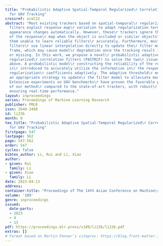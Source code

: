 ```yaml
---
title: "Probabilistic Adaptive Spatial-Temporal Regularized\r Correlation Filters
  for UAV Tracking"
crossref: acml22
abstract: "Most existing trackers based on spatial-temporal\r regularized correlation
  filters exploit response map\r variation to adapt regularization terms to object\r
  appearance changes automatically. However, these\r trackers ignore the high uncertainty
  of the response\r map when the object is occluded or similar objects\r around, making
  them unable to learn reliable filters\r accurately. Furthermore, most correlation
  filters\r use linear interpolation directly to update the\r filter model at each
  frame, which may cause model\r degradation once the tracking result is inaccurate\r
  or missing. In this work, we propose a novel\r probabilistic adaptive spatial-temporal
  regularized\r correlation filters (PASTRCF) to solve the two\r issues mentioned
  above. A probabilistic model\r constructing the reliability of the response map
  is\r introduced to accurately utilize the information in\r the response map to learn
  regularization\r coefficients adaptively. The adaptive threshold\r mechanism provides
  an appropriate strategy to update\r the filter model to alleviate model\r degradation.
  Extensive experiments on UAV benchmarks\r have proven the favorable performance
  of our method\r compared to the state-of-art trackers, with robust\r tracking while
  ensuring real-time performance."
layout: inproceedings
series: Proceedings of Machine Learning Research
publisher: PMLR
issn: 2640-3498
id: li23b
month: 0
tex_title: "Probabilistic Adaptive Spatial-Temporal Regularized\r Correlation Filters
  for UAV Tracking"
firstpage: 547
lastpage: 562
page: 547-562
order: 547
cycles: false
bibtex_author: Li, Rui and Li, Xiao
author:
- given: Rui
  family: Li
- given: Xiao
  family: Li
date: 2023-04-13
address:
container-title: "Proceedings of The 14th Asian Conference on Machine\r Learning"
volume: '189'
genre: inproceedings
issued:
  date-parts:
  - 2023
  - 4
  - 13
pdf: https://proceedings.mlr.press/v189/li23b/li23b.pdf
extras: []
# Format based on Martin Fenner's citeproc: https://blog.front-matter.io/posts/citeproc-yaml-for-bibliographies/
---
```


